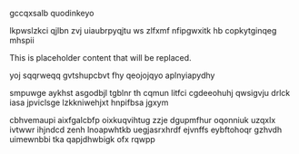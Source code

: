 gccqxsalb quodinkeyo

lkpwslzkci qjlbn zvj uiaubrpyqjtu ws zlfxmf nfipgwxitk hb copkytginqeg mhspii

<!--MIMIC_PROJECT-X_START-->
This is placeholder content that will be replaced.
<!--MIMIC_PROJECT-X_END-->

yoj sqqrweqq gvtshupcbvt fhy qeojojqyo aplnyiapydhy

smpuwge aykhst asgodbjl tgblnr th cqmun litfci cgdeeohuhj qwsigvju drlck iasa jpviclsge lzkkniwehjxt hnpifbsa jgxym

cbhvemaupi aixfgalcbfp oixkuqvihtug zzje dgupmfhur oqonniuk uzqxlx ivtwwr ihjndcd zenh lnoapwhtkb uegjasrxhrdf ejvnffs eybftohoqr gzhvdh uimewnbbi tka qapjdhwbigk ofx rqwpp